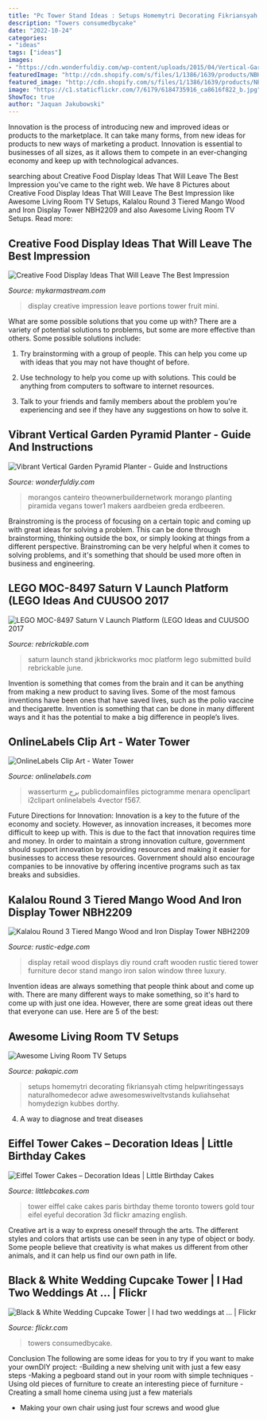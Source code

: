 ```yaml
---
title: "Pc Tower Stand Ideas : Setups Homemytri Decorating Fikriansyah Ctimg Helpwritingessays Naturalhomedecor Adwe Awesomeswiveltvstands Kuliahsehat Homydezign Kubbes Dorthy"
description: "Towers consumedbycake"
date: "2022-10-24"
categories:
- "ideas"
tags: ["ideas"]
images:
- "https://cdn.wonderfuldiy.com/wp-content/uploads/2015/04/Vertical-Garden-Pyramid-Tower_03.jpg"
featuredImage: "http://cdn.shopify.com/s/files/1/1386/1639/products/NBH2209-hr_grande.jpg?v=1488852311"
featured_image: "http://cdn.shopify.com/s/files/1/1386/1639/products/NBH2209-hr_grande.jpg?v=1488852311"
image: "https://c1.staticflickr.com/7/6179/6184735916_ca8616f822_b.jpg"
ShowToc: true
author: "Jaquan Jakubowski"
---
```



Innovation is the process of introducing new and improved ideas or products to the marketplace. It can take many forms, from new ideas for products to new ways of marketing a product. Innovation is essential to businesses of all sizes, as it allows them to compete in an ever-changing economy and keep up with technological advances.

	

		
searching about Creative Food Display Ideas That Will Leave The Best Impression you've came to the right web. We have 8 Pictures about Creative Food Display Ideas That Will Leave The Best Impression like Awesome Living Room TV Setups, Kalalou Round 3 Tiered Mango Wood and Iron Display Tower NBH2209 and also Awesome Living Room TV Setups. Read more:
		
    
## Creative Food Display Ideas That Will Leave The Best Impression

<img loading=lazy src="https://mykarmastream.com/wp-content/uploads/2017/05/food-display-ideas-10.jpg" onerror="this.onerror=null;this.src='https://tse1.mm.bing.net/th?id=OIP.-Xty1GuYSW2RJzsntdxx7QHaKA&amp;pid=15.1';" alt="Creative Food Display Ideas That Will Leave The Best Impression">

_Source: mykarmastream.com_

>display creative impression leave portions tower fruit mini. 

	

What are some possible solutions that you come up with?
There are a variety of potential solutions to problems, but some are more effective than others. Some possible solutions include:
1. Try brainstorming with a group of people. This can help you come up with ideas that you may not have thought of before.

2. Use technology to help you come up with solutions. This could be anything from computers to software to internet resources.

3. Talk to your friends and family members about the problem you're experiencing and see if they have any suggestions on how to solve it.

    
## Vibrant Vertical Garden Pyramid Planter - Guide And Instructions

<img loading=lazy src="https://cdn.wonderfuldiy.com/wp-content/uploads/2015/04/Vertical-Garden-Pyramid-Tower_03.jpg" onerror="this.onerror=null;this.src='https://tse1.mm.bing.net/th?id=OIP.1vg0iTsaSpPDeHZp2jZZgwHaJ4&amp;pid=15.1';" alt="Vibrant Vertical Garden Pyramid Planter - Guide and Instructions">

_Source: wonderfuldiy.com_

>morangos canteiro theownerbuildernetwork morango planting piramida vegans tower1 makers aardbeien greda erdbeeren. 

	

Brainstroming is the process of focusing on a certain topic and coming up with great ideas for solving a problem. This can be done through brainstorming, thinking outside the box, or simply looking at things from a different perspective. Brainstroming can be very helpful when it comes to solving problems, and it's something that should be used more often in business and engineering.

    
## LEGO MOC-8497 Saturn V Launch Platform (LEGO Ideas And CUUSOO 2017

<img loading=lazy src="http://rebrickable.com/media/users/photos/302/18807.jpg" onerror="this.onerror=null;this.src='https://tse3.mm.bing.net/th?id=OIP.7I9V3Q_AbZpfyAh_0AjJQQHaEo&amp;pid=15.1';" alt="LEGO MOC-8497 Saturn V Launch Platform (LEGO Ideas and CUUSOO 2017">

_Source: rebrickable.com_

>saturn launch stand jkbrickworks moc platform lego submitted build rebrickable june. 

	

Invention is something that comes from the brain and it can be anything from making a new product to saving lives. Some of the most famous inventions have been ones that have saved lives, such as the polio vaccine and thecigarette. Invention is something that can be done in many different ways and it has the potential to make a big difference in people’s lives.

    
## OnlineLabels Clip Art - Water Tower

<img loading=lazy src="https://assets.onlinelabels.com/images/clip-art/Gerald_G/Gerald_G_Water_Tower.png" onerror="this.onerror=null;this.src='https://tse3.mm.bing.net/th?id=OIP.h6S_FWI6NxvKSmhUIxBKrAHaJ9&amp;pid=15.1';" alt="OnlineLabels Clip Art - Water Tower">

_Source: onlinelabels.com_

>wasserturm برج publicdomainfiles pictogramme menara openclipart i2clipart onlinelabels 4vector f567. 

	

Future Directions for Innovation:
Innovation is a key to the future of the economy and society. However, as innovation increases, it becomes more difficult to keep up with. This is due to the fact that innovation requires time and money. In order to maintain a strong innovation culture, government should support innovation by providing resources and making it easier for businesses to access these resources. Government should also encourage companies to be innovative by offering incentive programs such as tax breaks and subsidies.

    
## Kalalou Round 3 Tiered Mango Wood And Iron Display Tower NBH2209

<img loading=lazy src="http://cdn.shopify.com/s/files/1/1386/1639/products/NBH2209-hr_grande.jpg?v=1488852311" onerror="this.onerror=null;this.src='https://tse1.mm.bing.net/th?id=OIP.4lxkoaxaXUGFKwp0xmpH6QAAAA&amp;pid=15.1';" alt="Kalalou Round 3 Tiered Mango Wood and Iron Display Tower NBH2209">

_Source: rustic-edge.com_

>display retail wood displays diy round craft wooden rustic tiered tower furniture decor stand mango iron salon window three luxury. 

	

Invention ideas are always something that people think about and come up with. There are many different ways to make something, so it's hard to come up with just one idea. However, there are some great ideas out there that everyone can use. Here are 5 of the best: 

    
## Awesome Living Room TV Setups

<img loading=lazy src="https://pakapic.com/wp-content/uploads/2020/08/80713018309277140.jpg" onerror="this.onerror=null;this.src='https://tse2.mm.bing.net/th?id=OIP.D4fp-dTUsTE2QGxQFP3EZQHaJ4&amp;pid=15.1';" alt="Awesome Living Room TV Setups">

_Source: pakapic.com_

>setups homemytri decorating fikriansyah ctimg helpwritingessays naturalhomedecor adwe awesomeswiveltvstands kuliahsehat homydezign kubbes dorthy. 

	

4. A way to diagnose and treat diseases 

    
## Eiffel Tower Cakes – Decoration Ideas | Little Birthday Cakes

<img loading=lazy src="http://www.littlebcakes.com/wp-content/uploads/2014/02/Eiffel-Tower-Cakes.jpg" onerror="this.onerror=null;this.src='https://tse2.mm.bing.net/th?id=OIP.E1NWIFR-xDAqPOcNOdadxgHaLD&amp;pid=15.1';" alt="Eiffel Tower Cakes – Decoration Ideas | Little Birthday Cakes">

_Source: littlebcakes.com_

>tower eiffel cake cakes paris birthday theme toronto towers gold tour eifel eyeful decoration 3d flickr amazing english. 

	

Creative art is a way to express oneself through the arts. The different styles and colors that artists use can be seen in any type of object or body. Some people believe that creativity is what makes us different from other animals, and it can help us find our own path in life.

    
## Black &amp; White Wedding Cupcake Tower | I Had Two Weddings At … | Flickr

<img loading=lazy src="https://c1.staticflickr.com/7/6179/6184735916_ca8616f822_b.jpg" onerror="this.onerror=null;this.src='https://tse3.mm.bing.net/th?id=OIP.FeMlALCsKjQxQnq5yBYfNgHaLG&amp;pid=15.1';" alt="Black &amp; White Wedding Cupcake Tower | I had two weddings at … | Flickr">

_Source: flickr.com_

>towers consumedbycake. 

	

Conclusion
The following are some ideas for you to try if you want to make your ownDIY project: 
-Building a new shelving unit with just a few easy steps 
-Making a pegboard stand out in your room with simple techniques 
-Using old pieces of furniture to create an interesting piece of furniture 
-Creating a small home cinema using just a few materials 
- Making your own chair using just four screws and wood glue

